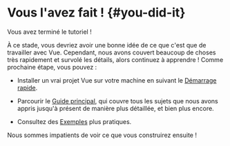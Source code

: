 # Vous l'avez fait ! {#you-did-it}

Vous avez terminé le tutoriel !

À ce stade, vous devriez avoir une bonne idée de ce que c'est que de travailler avec Vue. Cependant, nous avons couvert beaucoup de choses très rapidement et survolé les détails, alors continuez à apprendre ! Comme prochaine étape, vous pouvez :

- Installer un vrai projet Vue sur votre machine en suivant le [Démarrage rapide](/guide/quick-start).

- Parcourir le [Guide principal](/guide/essentials/application), qui couvre tous les sujets que nous avons appris jusqu'à présent de manière plus détaillée, et bien plus encore.

- Consultez des [Exemples](/examples/) plus pratiques.

Nous sommes impatients de voir ce que vous construirez ensuite !
